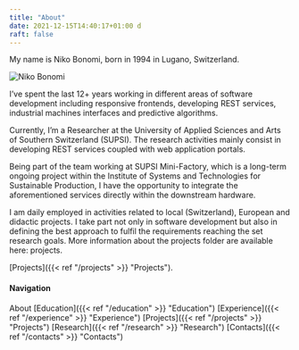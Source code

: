 ```yaml
---
title: "About"
date: 2021-12-15T14:40:17+01:00 d
raft: false
---
```

My name is Niko Bonomi, born in 1994 in Lugano, Switzerland.

![Niko Bonomi](/me.jpeg)

I’ve spent the last 12+ years working in different areas of software development including responsive frontends,
developing REST services, industrial machines interfaces and predictive algorithms.

Currently, I’m a Researcher at the University of Applied Sciences and Arts of Southern Switzerland (SUPSI). The research
activities mainly consist in developing REST services coupled with web application portals.

Being part of the team working at SUPSI Mini-Factory, which is a long-term ongoing project within the Institute of
Systems and Technologies for Sustainable Production, I have the opportunity to integrate the aforementioned services
directly within the downstream hardware.

I am daily employed in activities related to local (Switzerland), European and didactic projects. I take part not only
in software development but also in defining the best approach to fulfil the requirements reaching the set research
goals. More information about the projects folder are available here: projects.

[Projects]({{< ref "/projects" >}} "Projects").

#### Navigation

About
[Education]({{< ref "/education" >}} "Education")
[Experience]({{< ref "/experience" >}} "Experience")
[Projects]({{< ref "/projects" >}} "Projects")
[Research]({{< ref "/research" >}} "Research")
[Contacts]({{< ref "/contacts" >}} "Contacts")